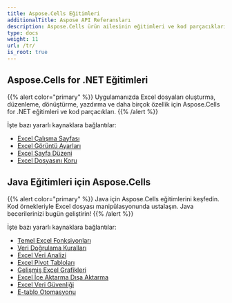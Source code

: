 ```yaml
---
title: Aspose.Cells Eğitimleri
additionalTitle: Aspose API Referansları
description: Aspose.Cells ürün ailesinin eğitimleri ve kod parçacıkları. Aspose.Cells'in temel ve ileri düzey kullanımına ilişkin eğitimler içerir.
type: docs
weight: 11
url: /tr/
is_root: true
---
```


## Aspose.Cells for .NET Eğitimleri
{{% alert color="primary" %}}
Uygulamanızda Excel dosyaları oluşturma, düzenleme, dönüştürme, yazdırma ve daha birçok özellik için Aspose.Cells for .NET eğitimleri ve kod parçacıkları. 
{{% /alert %}}

İşte bazı yararlı kaynaklara bağlantılar:
 
- [Excel Çalışma Sayfası](./net/excel-worksheet-csharp-tutorials/)
- [Excel Görüntü Ayarları](./net/excel-display-settings-csharp-tutorials)
- [Excel Sayfa Düzeni](./net/excel-page-setup)
- [Excel Dosyasını Koru](./net/protect-excel-file/)

## Java Eğitimleri için Aspose.Cells
{{% alert color="primary" %}}
Java için Aspose.Cells eğitimlerini keşfedin. Kod örnekleriyle Excel dosyası manipülasyonunda ustalaşın. Java becerilerinizi bugün geliştirin!
{{% /alert %}}

İşte bazı yararlı kaynaklara bağlantılar:
- [Temel Excel Fonksiyonları](./java/basic-excel-functions/)
- [Veri Doğrulama Kuralları](./java/data-validation-rules/)
- [Excel Veri Analizi](./java/excel-data-analysis/)
- [Excel Pivot Tabloları](./java/excel-pivot-tables/)
- [Gelişmiş Excel Grafikleri](./java/advanced-excel-charts/)
- [Excel İçe Aktarma Dışa Aktarma](./java/excel-import-export/)
- [Excel Veri Güvenliği](./java/excel-data-security/)
- [E-tablo Otomasyonu](./java/spreadsheet-automation/)